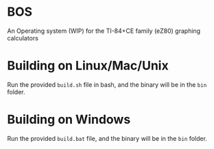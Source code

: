 # BOS
An Operating system (WIP) for the TI-84+CE family (eZ80) graphing calculators

# Building on Linux/Mac/Unix
Run the provided `build.sh` file in bash, and the binary will be in the `bin` folder.

# Building on Windows
Run the provided `build.bat` file, and the binary will be in the `bin` folder.

